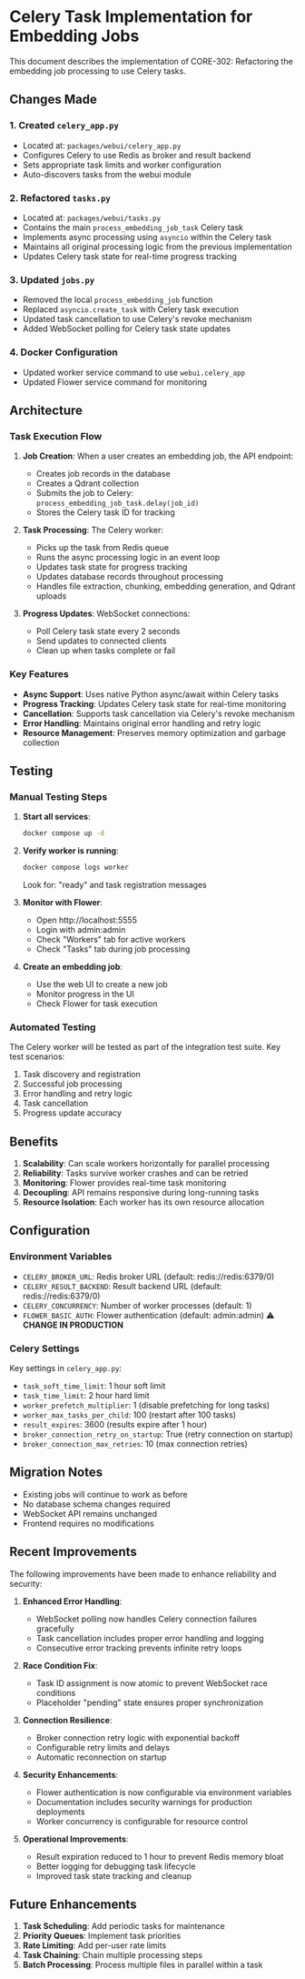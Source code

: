 # Celery Task Implementation for Embedding Jobs

This document describes the implementation of CORE-302: Refactoring the embedding job processing to use Celery tasks.

## Changes Made

### 1. Created `celery_app.py`
- Located at: `packages/webui/celery_app.py`
- Configures Celery to use Redis as broker and result backend
- Sets appropriate task limits and worker configuration
- Auto-discovers tasks from the webui module

### 2. Refactored `tasks.py`
- Located at: `packages/webui/tasks.py`
- Contains the main `process_embedding_job_task` Celery task
- Implements async processing using `asyncio` within the Celery task
- Maintains all original processing logic from the previous implementation
- Updates Celery task state for real-time progress tracking

### 3. Updated `jobs.py`
- Removed the local `process_embedding_job` function
- Replaced `asyncio.create_task` with Celery task execution
- Updated task cancellation to use Celery's revoke mechanism
- Added WebSocket polling for Celery task state updates

### 4. Docker Configuration
- Updated worker service command to use `webui.celery_app`
- Updated Flower service command for monitoring

## Architecture

### Task Execution Flow

1. **Job Creation**: When a user creates an embedding job, the API endpoint:
   - Creates job records in the database
   - Creates a Qdrant collection
   - Submits the job to Celery: `process_embedding_job_task.delay(job_id)`
   - Stores the Celery task ID for tracking

2. **Task Processing**: The Celery worker:
   - Picks up the task from Redis queue
   - Runs the async processing logic in an event loop
   - Updates task state for progress tracking
   - Updates database records throughout processing
   - Handles file extraction, chunking, embedding generation, and Qdrant uploads

3. **Progress Updates**: WebSocket connections:
   - Poll Celery task state every 2 seconds
   - Send updates to connected clients
   - Clean up when tasks complete or fail

### Key Features

- **Async Support**: Uses native Python async/await within Celery tasks
- **Progress Tracking**: Updates Celery task state for real-time monitoring
- **Cancellation**: Supports task cancellation via Celery's revoke mechanism
- **Error Handling**: Maintains original error handling and retry logic
- **Resource Management**: Preserves memory optimization and garbage collection

## Testing

### Manual Testing Steps

1. **Start all services**:
   ```bash
   docker compose up -d
   ```

2. **Verify worker is running**:
   ```bash
   docker compose logs worker
   ```
   Look for: "ready" and task registration messages

3. **Monitor with Flower**:
   - Open http://localhost:5555
   - Login with admin:admin
   - Check "Workers" tab for active workers
   - Check "Tasks" tab during job processing

4. **Create an embedding job**:
   - Use the web UI to create a new job
   - Monitor progress in the UI
   - Check Flower for task execution

### Automated Testing

The Celery worker will be tested as part of the integration test suite. Key test scenarios:

1. Task discovery and registration
2. Successful job processing
3. Error handling and retry logic
4. Task cancellation
5. Progress update accuracy

## Benefits

1. **Scalability**: Can scale workers horizontally for parallel processing
2. **Reliability**: Tasks survive worker crashes and can be retried
3. **Monitoring**: Flower provides real-time task monitoring
4. **Decoupling**: API remains responsive during long-running tasks
5. **Resource Isolation**: Each worker has its own resource allocation

## Configuration

### Environment Variables

- `CELERY_BROKER_URL`: Redis broker URL (default: redis://redis:6379/0)
- `CELERY_RESULT_BACKEND`: Result backend URL (default: redis://redis:6379/0)
- `CELERY_CONCURRENCY`: Number of worker processes (default: 1)
- `FLOWER_BASIC_AUTH`: Flower authentication (default: admin:admin) ⚠️ **CHANGE IN PRODUCTION**

### Celery Settings

Key settings in `celery_app.py`:
- `task_soft_time_limit`: 1 hour soft limit
- `task_time_limit`: 2 hour hard limit
- `worker_prefetch_multiplier`: 1 (disable prefetching for long tasks)
- `worker_max_tasks_per_child`: 100 (restart after 100 tasks)
- `result_expires`: 3600 (results expire after 1 hour)
- `broker_connection_retry_on_startup`: True (retry connection on startup)
- `broker_connection_max_retries`: 10 (max connection retries)

## Migration Notes

- Existing jobs will continue to work as before
- No database schema changes required
- WebSocket API remains unchanged
- Frontend requires no modifications

## Recent Improvements

The following improvements have been made to enhance reliability and security:

1. **Enhanced Error Handling**:
   - WebSocket polling now handles Celery connection failures gracefully
   - Task cancellation includes proper error handling and logging
   - Consecutive error tracking prevents infinite retry loops

2. **Race Condition Fix**:
   - Task ID assignment is now atomic to prevent WebSocket race conditions
   - Placeholder "pending" state ensures proper synchronization

3. **Connection Resilience**:
   - Broker connection retry logic with exponential backoff
   - Configurable retry limits and delays
   - Automatic reconnection on startup

4. **Security Enhancements**:
   - Flower authentication is now configurable via environment variables
   - Documentation includes security warnings for production deployments
   - Worker concurrency is configurable for resource control

5. **Operational Improvements**:
   - Result expiration reduced to 1 hour to prevent Redis memory bloat
   - Better logging for debugging task lifecycle
   - Improved task state tracking and cleanup

## Future Enhancements

1. **Task Scheduling**: Add periodic tasks for maintenance
2. **Priority Queues**: Implement task priorities
3. **Rate Limiting**: Add per-user rate limits
4. **Task Chaining**: Chain multiple processing steps
5. **Batch Processing**: Process multiple files in parallel within a task